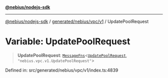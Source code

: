 [**@nebius/nodejs-sdk**](../../../../../README.md)

---

[@nebius/nodejs-sdk](../../../../../README.md) / [generated/nebius/vpc/v1](../README.md) / UpdatePoolRequest

# Variable: UpdatePoolRequest

> **UpdatePoolRequest**: [`MessageFns`](../../../../../runtime/protos/core/interfaces/MessageFns.md)\<[`UpdatePoolRequest`](../interfaces/UpdatePoolRequest.md), `"nebius.vpc.v1.UpdatePoolRequest"`\>

Defined in: src/generated/nebius/vpc/v1/index.ts:4839
